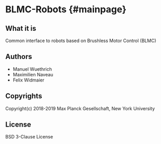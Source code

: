 # BLMC-Robots {#mainpage}

## What it is

Common interface to robots based on Brushless Motor Control (BLMC)

## Authors

- Manuel Wuethrich
- Maximilien Naveau
- Felix Widmaier

## Copyrights

Copyright(c) 2018-2019 Max Planck Gesellschaft, New York University

## License

BSD 3-Clause License


